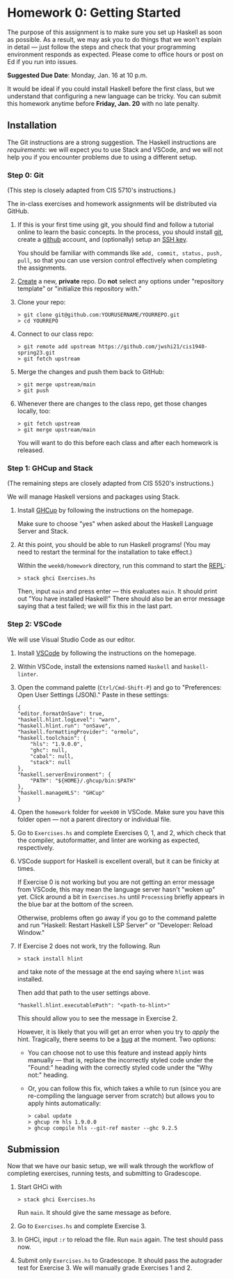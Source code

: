 # Homework 0: Getting Started

The purpose of this assignment is to make sure you set up Haskell as soon as possible. As a result, we may ask you to do things that we won't explain in detail — just follow the steps and check that your programming environment responds as expected. Please come to office hours or post on Ed if you run into issues.

**Suggested Due Date**: Monday, Jan. 16 at 10 p.m.

It would be ideal if you could install Haskell before the first class, but we understand that configuring a new language can be tricky. You can submit this homework anytime before **Friday, Jan. 20** with no late penalty.

## Installation

The Git instructions are a strong suggestion. The Haskell instructions are _requirements_: we will expect you to use Stack and VSCode, and we will not help you if you encounter problems due to using a different setup.

### Step 0: Git

(This step is closely adapted from CIS 5710's instructions.)

The in-class exercises and homework assignments will be distributed via GitHub.

1.  If this is your first time using git, you should find and follow a tutorial online to learn the basic concepts. In the process, you should install [git](https://git-scm.com/book/en/v2/Getting-Started-Installing-Git), create a [github](https://github.com/join) account, and (optionally) setup an [SSH key](https://docs.github.com/en/authentication/connecting-to-github-with-ssh).

    You should be familiar with commands like `add, commit, status, push, pull`, so that you can use version control effectively when completing the assignments.

2.  [Create](https://github.com/new) a new, **private** repo. Do **not** select any options under "repository template" or "initialize this repository with."

3.  Clone your repo:

    ```
    > git clone git@github.com:YOURUSERNAME/YOURREPO.git
    > cd YOURREPO
    ```

4.  Connect to our class repo:

    ```
    > git remote add upstream https://github.com/jwshi21/cis1940-spring23.git
    > git fetch upstream
    ```

5.  Merge the changes and push them back to GitHub:

    ```
    > git merge upstream/main
    > git push
    ```

6.  Whenever there are changes to the class repo, get those changes locally, too:

    ```
    > git fetch upstream
    > git merge upstream/main
    ```

    You will want to do this before each class and after each homework is released.

### Step 1: GHCup and Stack

(The remaining steps are closely adapted from CIS 5520's instructions.)

We will manage Haskell versions and packages using Stack.

1. Install [GHCup](https://www.haskell.org/ghcup/) by following the instructions on the homepage.

    Make sure to choose "yes" when asked about the Haskell Language Server and Stack.

2. At this point, you should be able to run Haskell programs! (You may need to restart the terminal for the installation to take effect.)

    Within the `week0/homework` directory, run this command to start the [REPL](https://en.wikipedia.org/wiki/Read%E2%80%93eval%E2%80%93print_loop):

    ```
    > stack ghci Exercises.hs
    ```

    Then, input `main` and press enter — this evaluates `main`. It should print out "You have installed Haskell!" There should also be an error message saying that a test failed; we will fix this in the last part.

### Step 2: VSCode

We will use Visual Studio Code as our editor.

1.  Install [VSCode](https://code.visualstudio.com/) by following the instructions on the homepage.

2.  Within VSCode, install the extensions named `Haskell` and `haskell-linter`.

3.  Open the command palette (`Ctrl/Cmd-Shift-P`) and go to "Preferences: Open User Settings (JSON)." Paste in these settings:

    ```
    {
    "editor.formatOnSave": true,
    "haskell.hlint.logLevel": "warn",
    "haskell.hlint.run": "onSave",
    "haskell.formattingProvider": "ormolu",
    "haskell.toolchain": {
        "hls": "1.9.0.0",
        "ghc": null,
        "cabal": null,
        "stack": null
    },
    "haskell.serverEnvironment": {
        "PATH": "${HOME}/.ghcup/bin:$PATH"
    },
    "haskell.manageHLS": "GHCup"
    }
    ```

4.  Open the `homework` folder for `week00` in VSCode. Make sure you have this folder open — not a parent directory or individual file.

5.  Go to `Exercises.hs` and complete Exercises 0, 1, and 2, which check that the compiler, autoformatter, and linter are working as expected, respectively.

6.  VSCode support for Haskell is excellent overall, but it can be finicky at times.

    If Exercise 0 is not working but you are not getting an error message from VSCode, this may mean the language server hasn't "woken up" yet. Click around a bit in `Exercises.hs` until `Processing` briefly appears in the blue bar at the bottom of the screen.

    Otherwise, problems often go away if you go to the command palette and run "Haskell: Restart Haskell LSP Server" or "Developer: Reload Window."

7.  If Exercise 2 does not work, try the following. Run

    ```
    > stack install hlint
    ```

    and take note of the message at the end saying where `hlint` was installed.

    Then add that path to the user settings above.

    ```
    "haskell.hlint.executablePath": "<path-to-hlint>"
    ```

    This should allow you to see the message in Exercise 2.

    However, it is likely that you will get an error when you try to _apply_ the hint. Tragically, there seems to be a [bug](https://github.com/haskell/haskell-language-server/issues/3241) at the moment. Two options:

    -   You can choose not to use this feature and instead apply hints manually — that is, replace the incorrectly styled code under the "Found:" heading with the correctly styled code under the "Why not:" heading.

    -   Or, you can follow this fix, which takes a while to run (since you are re-compiling the language server from scratch) but allows you to apply hints automatically:

        ```
        > cabal update
        > ghcup rm hls 1.9.0.0
        > ghcup compile hls --git-ref master --ghc 9.2.5
        ```

## Submission

Now that we have our basic setup, we will walk through the workflow of completing exercises, running tests, and submitting to Gradescope.

1. Start GHCi with

    ```
    > stack ghci Exercises.hs
    ```

    Run `main`. It should give the same message as before.

2. Go to `Exercises.hs` and complete Exercise 3.

3. In GHCi, input `:r` to reload the file. Run `main` again. The test should pass now.

4. Submit only `Exercises.hs` to Gradescope. It should pass the autograder test for Exercise 3. We will manually grade Exercises 1 and 2.

